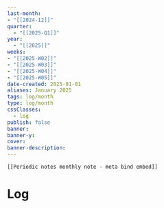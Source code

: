 ```yaml
---
last-month: 
- "[[2024-12]]"
quarter: 
  - "[[2025-Q1]]"
year: 
  - "[[2025]]"
weeks:
- "[[2025-W02]]"
- "[[2025-W03]]"
- "[[2025-W04]]"
- "[[2025-W05]]"
date-created: 2025-01-01
aliases: January 2025
tags: log/month
type: log/month
cssClasses:
  - log
publish: false
banner: 
banner-y: 
cover: 
banner-description: 
---
```


```meta-bind-embed
[[Periodic notes monthly note - meta bind embed]]
```

# Log